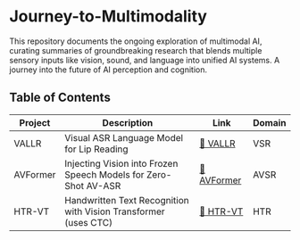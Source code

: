 # Journey-to-Multimodality
This repository documents the ongoing exploration of multimodal AI, curating summaries of groundbreaking research that blends multiple sensory inputs like vision, sound, and language into unified AI systems. A journey into the future of AI perception and cognition.

## Table of Contents

| Project | Description | Link | Domain |
|---------|-------------|------|--------|
| VALLR | Visual ASR Language Model for Lip Reading | [📁 VALLR](./VALLR/) | VSR |
| AVFormer | Injecting Vision into Frozen Speech Models for Zero-Shot AV-ASR | [📁 AVFormer](./AVFormer/) | AVSR | 
| HTR-VT | Handwritten Text Recognition with Vision Transformer (uses CTC) | [📁 HTR-VT](./HTR-VT/) | HTR | 
